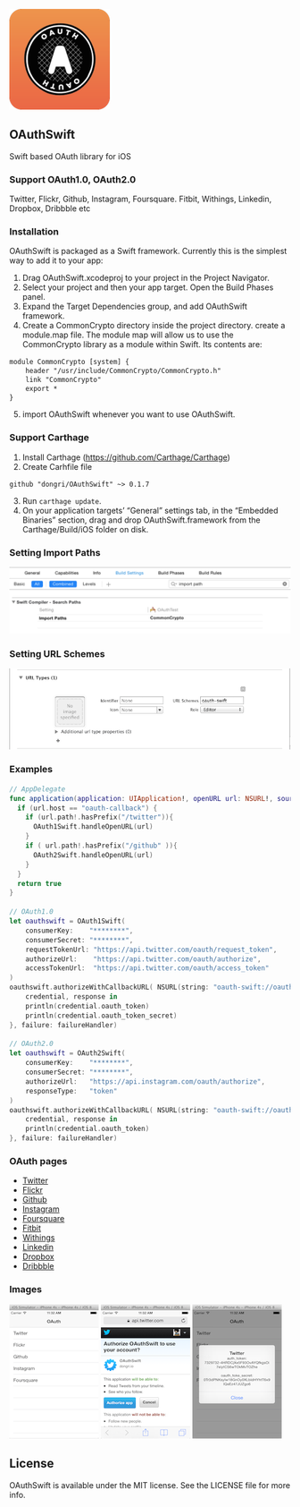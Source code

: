 ![Image](Assets/OAuthSwift-icon.png "Image")

## OAuthSwift

Swift based OAuth library for iOS

### Support OAuth1.0, OAuth2.0

Twitter, Flickr, Github, Instagram, Foursquare. Fitbit, Withings, Linkedin, Dropbox, Dribbble etc

### Installation

OAuthSwift is packaged as a Swift framework. Currently this is the simplest way to add it to your app:

1. Drag OAuthSwift.xcodeproj to your project in the Project Navigator.
2. Select your project and then your app target. Open the Build Phases panel.
3. Expand the Target Dependencies group, and add OAuthSwift framework.
4. Create a CommonCrypto directory inside the project directory. create a module.map file. The module map will allow us to use the CommonCrypto library as a module within Swift. Its contents are:
```
module CommonCrypto [system] {
    header "/usr/include/CommonCrypto/CommonCrypto.h"
    link "CommonCrypto"
    export *
}
```
5. import OAuthSwift whenever you want to use OAuthSwift.

### Support Carthage

1. Install Carthage (https://github.com/Carthage/Carthage)
2. Create Carhfile file
```
github "dongri/OAuthSwift" ~> 0.1.7
```
3. Run `carthage update`.
4. On your application targets’ “General” settings tab, in the “Embedded Binaries” section, drag and drop OAuthSwift.framework from the Carthage/Build/iOS folder on disk.

### Setting Import Paths

![Image](Assets/ImportPaths.png "Image")

### Setting URL Schemes

![Image](Assets/URLSchemes.png "Image")

### Examples

```swift
// AppDelegate
func application(application: UIApplication!, openURL url: NSURL!, sourceApplication: String!, annotation: AnyObject!) -> Bool {
  if (url.host == "oauth-callback") {
    if (url.path!.hasPrefix("/twitter")){
      OAuth1Swift.handleOpenURL(url)
    }
    if ( url.path!.hasPrefix("/github" )){
      OAuth2Swift.handleOpenURL(url)
    }
  }
  return true
}

// OAuth1.0
let oauthswift = OAuth1Swift(
    consumerKey:    "********",
    consumerSecret: "********",
    requestTokenUrl: "https://api.twitter.com/oauth/request_token",
    authorizeUrl:    "https://api.twitter.com/oauth/authorize",
    accessTokenUrl:  "https://api.twitter.com/oauth/access_token"
)
oauthswift.authorizeWithCallbackURL( NSURL(string: "oauth-swift://oauth-callback/twitter"), success: {
    credential, response in
    println(credential.oauth_token)
    println(credential.oauth_token_secret)
}, failure: failureHandler)

// OAuth2.0
let oauthswift = OAuth2Swift(
    consumerKey:    "********",
    consumerSecret: "********",
    authorizeUrl:   "https://api.instagram.com/oauth/authorize",
    responseType:   "token"
)
oauthswift.authorizeWithCallbackURL( NSURL(string: "oauth-swift://oauth-callback/instagram"), scope: "likes+comments", state:"INSTAGRAM", success: {
    credential, response in
    println(credential.oauth_token)
}, failure: failureHandler)

```

### OAuth pages

* [Twitter](https://dev.twitter.com/docs/auth/oauth)  
* [Flickr](https://www.flickr.com/services/api/auth.oauth.html)  
* [Github](https://developer.github.com/v3/oauth)  
* [Instagram](http://instagram.com/developer/authentication)  
* [Foursquare](https://developer.foursquare.com/overview/auth)  
* [Fitbit](https://wiki.fitbit.com/display/API/OAuth+Authentication+in+the+Fitbit+API)  
* [Withings](http://oauth.withings.com/api)  
* [Linkedin](https://developer.linkedin.com/documents/authentication)  
* [Dropbox](https://www.dropbox.com/developers/core/docs)  
* [Dribbble](http://developer.dribbble.com/v1/oauth/)


### Images

![Image](Assets/Services.png "Image")
![Image](Assets/TwitterOAuth.png "Image")
![Image](Assets/TwitterOAuthTokens.png "Image")

## License

OAuthSwift is available under the MIT license. See the LICENSE file for more info.

